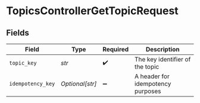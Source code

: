 # TopicsControllerGetTopicRequest


## Fields

| Field                             | Type                              | Required                          | Description                       |
| --------------------------------- | --------------------------------- | --------------------------------- | --------------------------------- |
| `topic_key`                       | *str*                             | :heavy_check_mark:                | The key identifier of the topic   |
| `idempotency_key`                 | *Optional[str]*                   | :heavy_minus_sign:                | A header for idempotency purposes |